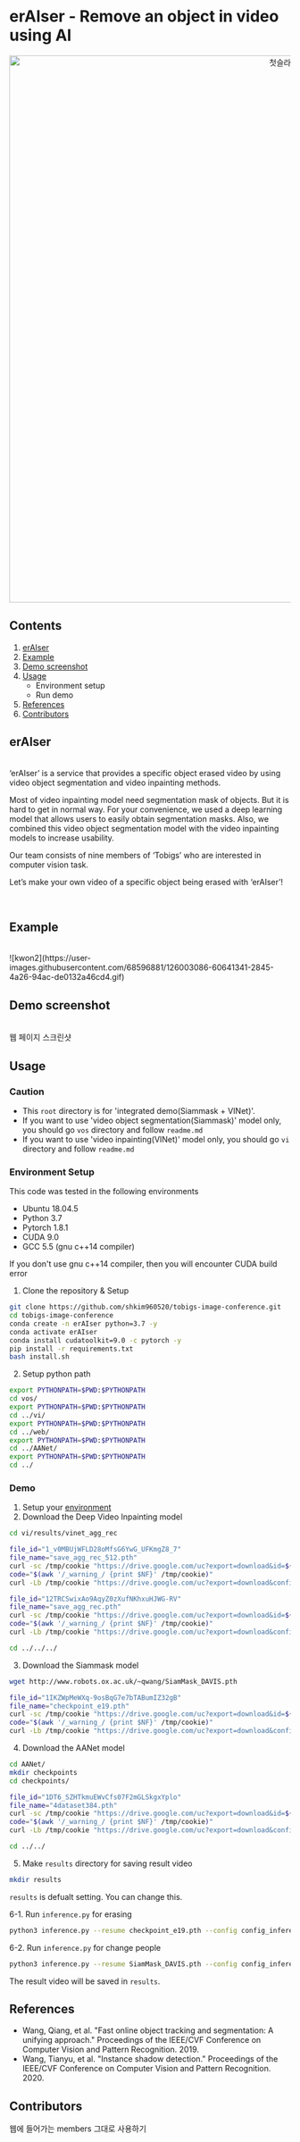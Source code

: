 # erAIser - Remove an object in video using AI
<p align="center"><img width="980" alt="첫슬라이드" src="https://user-images.githubusercontent.com/40483474/125912276-4d5b8952-7973-4884-80ff-93f475fb3bb8.PNG">
</p>

## Contents
1. [erAIser](#erAIser)
2. [Example](#Example)
3. [Demo screenshot](Demo-screenshot)
4. [Usage](#Usage)
    - Environment setup
    - Run demo
5. [References](#References)
6. [Contributors](#Contributors)

## erAIser 
<br>
‘erAIser’ is a service that provides a specific object erased video by using video object segmentation and video inpainting methods.
<br>

Most of video inpainting model need segmentation mask of objects. But it is hard to get in normal way. For your convenience, we used a deep learning model that allows users to easily obtain segmentation masks. Also, we combined this video object segmentation model with the video inpainting models to increase usability.

Our team consists of nine members of ‘Tobigs’ who are interested in computer vision task.

Let’s make your own video of a specific object being erased with ‘erAIser’!

<br>

## Example
<br>
![kwon2](https://user-images.githubusercontent.com/68596881/126003086-60641341-2845-4a26-94ac-de0132a46cd4.gif)
<br>

## Demo screenshot
<br>
웹 페이지 스크린샷
<br>

## Usage
### Caution

- This `root` directory is for 'integrated demo(Siammask + VINet)'.
- If you want to use 'video object segmentation(Siammask)' model only, you should go `vos` directory and follow `readme.md`
- If you want to use 'video inpainting(VINet)' model only, you should go `vi` directory and follow `readme.md`

### Environment Setup
This code was tested in the following environments
 - Ubuntu 18.04.5
 - Python 3.7
 - Pytorch 1.8.1
 - CUDA 9.0
 - GCC 5.5 (gnu c++14 compiler)

If you don't use gnu c++14 compiler, then you will encounter CUDA build error  

1. Clone the repository & Setup

```bash
git clone https://github.com/shkim960520/tobigs-image-conference.git
cd tobigs-image-conference
conda create -n erAIser python=3.7 -y
conda activate erAIser
conda install cudatoolkit=9.0 -c pytorch -y
pip install -r requirements.txt
bash install.sh
```

2. Setup python path

```bash
export PYTHONPATH=$PWD:$PYTHONPATH
cd vos/
export PYTHONPATH=$PWD:$PYTHONPATH
cd ../vi/
export PYTHONPATH=$PWD:$PYTHONPATH
cd ../web/
export PYTHONPATH=$PWD:$PYTHONPATH
cd ../AANet/
export PYTHONPATH=$PWD:$PYTHONPATH
cd ../
```

### Demo

1. Setup your [environment](#Environment-setup)
2. Download the Deep Video Inpainting model

```bash
cd vi/results/vinet_agg_rec

file_id="1_v0MBUjWFLD28oMfsG6YwG_UFKmgZ8_7"
file_name="save_agg_rec_512.pth"
curl -sc /tmp/cookie "https://drive.google.com/uc?export=download&id=${file_id}" > /dev/null
code="$(awk '/_warning_/ {print $NF}' /tmp/cookie)"
curl -Lb /tmp/cookie "https://drive.google.com/uc?export=download&confirm=${code}&id=${file_id}" -o ${file_name}

file_id="12TRCSwixAo9AqyZ0zXufNKhxuHJWG-RV"
file_name="save_agg_rec.pth"
curl -sc /tmp/cookie "https://drive.google.com/uc?export=download&id=${file_id}" > /dev/null
code="$(awk '/_warning_/ {print $NF}' /tmp/cookie)"
curl -Lb /tmp/cookie "https://drive.google.com/uc?export=download&confirm=${code}&id=${file_id}" -o ${file_name}

cd ../../../
```
3. Download the Siammask model

```bash
wget http://www.robots.ox.ac.uk/~qwang/SiamMask_DAVIS.pth

file_id="1IKZWpMeWXq-9osBqG7e7bTABumIZ32gB"
file_name="checkpoint_e19.pth"
curl -sc /tmp/cookie "https://drive.google.com/uc?export=download&id=${file_id}" > /dev/null
code="$(awk '/_warning_/ {print $NF}' /tmp/cookie)"
curl -Lb /tmp/cookie "https://drive.google.com/uc?export=download&confirm=${code}&id=${file_id}" -o ${file_name}
```
4. Download the AANet model
```bash
cd AANet/
mkdir checkpoints
cd checkpoints/

file_id="1DT6_SZHTkmuEWvCfs07F2mGLSkgxYplo"
file_name="4dataset384.pth"
curl -sc /tmp/cookie "https://drive.google.com/uc?export=download&id=${file_id}" > /dev/null
code="$(awk '/_warning_/ {print $NF}' /tmp/cookie)"
curl -Lb /tmp/cookie "https://drive.google.com/uc?export=download&confirm=${code}&id=${file_id}" -o ${file_name}

cd ../../
```

5. Make `results` directory for saving result video
```bash
mkdir results
```
`results` is defualt setting. You can change this.

6-1. Run `inference.py` for erasing
```bash
python3 inference.py --resume checkpoint_e19.pth --config config_inference.json
```

6-2. Run `inference.py` for change people
```bash
python3 inference.py --resume SiamMask_DAVIS.pth --config config_inference.json --using_aanet True
```
The result video will be saved in `results`.

## References
- Wang, Qiang, et al. "Fast online object tracking and segmentation: A unifying approach." Proceedings of the IEEE/CVF Conference on Computer Vision and Pattern Recognition. 2019.
- Wang, Tianyu, et al. "Instance shadow detection." Proceedings of the IEEE/CVF Conference on Computer Vision and Pattern Recognition. 2020.

## Contributors
<p>웹에 들어가는 members 그대로 사용하기</p>
